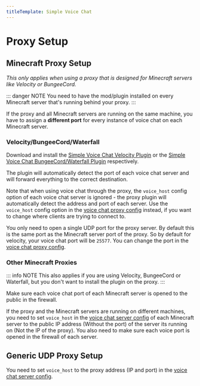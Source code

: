 ```yaml
---
titleTemplate: Simple Voice Chat
---
```


# Proxy Setup

## Minecraft Proxy Setup

*This only applies when using a proxy that is designed for Minecraft servers like Velocity or BungeeCord.*

::: danger NOTE
You need to have the mod/plugin installed on every Minecraft server that's running behind your proxy.
:::

If the proxy and all Minecraft servers are running on the same machine,
you have to assign a **different port** for every instance of voice chat on each Minecraft server.

### Velocity/BungeeCord/Waterfall

Download and install the [Simple Voice Chat Velocity Plugin](/minecraft/voicechat/downloads#velocity) or the [Simple Voice Chat BungeeCord/Waterfall Plugin](/minecraft/voicechat/downloads#bungeecord-waterfall) respectively.

The plugin will automatically detect the port of each voice chat server and will forward everything to the correct destination.

Note that when using voice chat through the proxy, the `voice_host` config option of each voice chat server is ignored - the proxy plugin will automatically detect the address and port of each server.
Use the `voice_host` config option in the [voice chat proxy config](proxy_config) instead, if you want to change where clients are trying to connect to.

You only need to open a single UDP port for the proxy server.
By default this is the same port as the Minecraft server port of the proxy.
So by default for velocity, your voice chat port will be `25577`.
You can change the port in the [voice chat proxy config](proxy_config).

### Other Minecraft Proxies

::: info NOTE
This also applies if you are using Velocity, BungeeCord or Waterfall, but you don't want to install the plugin on the proxy.
:::

Make sure each voice chat port of each Minecraft server is opened to the public in the firewall.

If the proxy and the Minecraft servers are running on different machines,
you need to set `voice_host` in the [voice chat server config](server_config)
of each Minecraft server to the public IP address (Without the port) of the server its running on (Not the IP of the proxy).
You also need to make sure each voice port is opened in the firewall of each server.

## Generic UDP Proxy Setup

You need to set `voice_host` to the proxy address (IP and port) in the [voice chat server config](server_config).